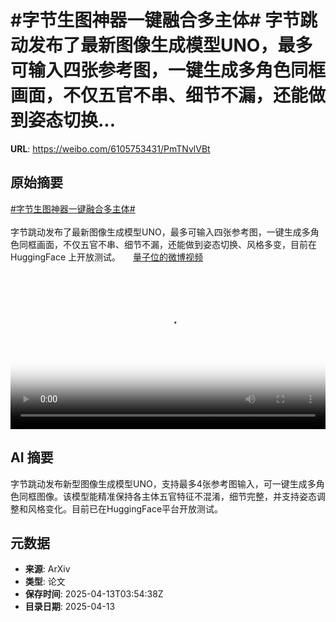 # #字节生图神器一键融合多主体# 字节跳动发布了最新图像生成模型UNO，最多可输入四张参考图，一键生成多角色同框画面，不仅五官不串、细节不漏，还能做到姿态切换...

**URL**: https://weibo.com/6105753431/PmTNvlVBt

## 原始摘要

<a href="https://m.weibo.cn/search?containerid=231522type%3D1%26t%3D10%26q%3D%23%E5%AD%97%E8%8A%82%E7%94%9F%E5%9B%BE%E7%A5%9E%E5%99%A8%E4%B8%80%E9%94%AE%E8%9E%8D%E5%90%88%E5%A4%9A%E4%B8%BB%E4%BD%93%23&amp;extparam=%23%E5%AD%97%E8%8A%82%E7%94%9F%E5%9B%BE%E7%A5%9E%E5%99%A8%E4%B8%80%E9%94%AE%E8%9E%8D%E5%90%88%E5%A4%9A%E4%B8%BB%E4%BD%93%23" data-hide=""><span class="surl-text">#字节生图神器一键融合多主体#</span></a> <br><br>字节跳动发布了最新图像生成模型UNO，最多可输入四张参考图，一键生成多角色同框画面，不仅五官不串、细节不漏，还能做到姿态切换、风格多变，目前在 HuggingFace 上开放测试。 <a href="https://video.weibo.com/show?fid=1034:5154378538221595" data-hide=""><span class="url-icon"><img style="width: 1rem;height: 1rem" src="https://h5.sinaimg.cn/upload/2015/09/25/3/timeline_card_small_video_default.png" referrerpolicy="no-referrer"></span><span class="surl-text">量子位的微博视频</span></a> <br clear="both"><div style="clear: both"></div><video controls="controls" poster="https://tvax1.sinaimg.cn/orj480/006Fd7o3ly1i0d9gbsksij30u01404oh.jpg" style="width: 100%"><source src="https://f.video.weibocdn.com/o0/1hnJWWH1lx08noEXKoNa01041200kGpf0E010.mp4?label=mp4_720p&amp;template=720x1280.24.0&amp;ori=0&amp;ps=1CwnkDw1GXwCQx&amp;Expires=1744520038&amp;ssig=jkE6anzOIF&amp;KID=unistore,video"><source src="https://f.video.weibocdn.com/o0/4r49EIZ5lx08noEXdXB601041200bGTB0E010.mp4?label=mp4_hd&amp;template=540x960.24.0&amp;ori=0&amp;ps=1CwnkDw1GXwCQx&amp;Expires=1744520038&amp;ssig=Z20fe5dxdG&amp;KID=unistore,video"><source src="https://f.video.weibocdn.com/o0/e0nwY8RBlx08noEXc2yQ010412006nMk0E010.mp4?label=mp4_ld&amp;template=360x640.24.0&amp;ori=0&amp;ps=1CwnkDw1GXwCQx&amp;Expires=1744520038&amp;ssig=QkUMltqOiB&amp;KID=unistore,video"><p>视频无法显示，请前往<a href="https://video.weibo.com/show?fid=1034%3A5154378538221595" target="_blank" rel="noopener noreferrer">微博视频</a>观看。</p></video>

## AI 摘要

字节跳动发布新型图像生成模型UNO，支持最多4张参考图输入，可一键生成多角色同框图像。该模型能精准保持各主体五官特征不混淆，细节完整，并支持姿态调整和风格变化。目前已在HuggingFace平台开放测试。

## 元数据

- **来源**: ArXiv
- **类型**: 论文
- **保存时间**: 2025-04-13T03:54:38Z
- **目录日期**: 2025-04-13
